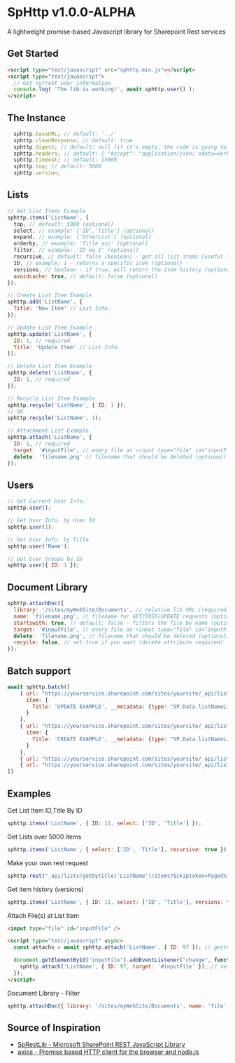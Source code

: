 # SpHttp v1.0.0-ALPHA
A lightweight promise-based Javascript library for Sharepoint Rest services

## Get Started
```html
<script type="text/javascript" src="sphttp.min.js"></script>
<script type="text/javascript">
  // Get current user information
  console.log( 'The lib is working!', await sphttp.user() );
</script>
```

## The Instance
```js
  sphttp.baseURL; // default: '../'
  sphttp.cleanResponse; // default: true
  sphttp.digest; // default: null (if it's empty, the code is going to set it)
  sphttp.headers; // default: { "Accept": "application/json; odata=verbose" }
  sphttp.timeout; // default: 15000
  sphttp.top; // default: 5000
  sphttp.version;
```

## Lists
```js
// Get List Items Example
sphttp.items('ListName', {
  top, // default: 5000 (optional)
  select, // example: ['ID','Title'] (optional)
  expand, // example: ['OtherList'] (optional)
  orderby, // example: 'Title asc' (optional)
  filter, // example: 'ID eq 1' (optional)
  recursive, // default: false (boolean) - get all list items [useful if the list is over 5000 items] (optional)
  ID, // example: 1 - returns a specific item (optional)
  versions, // boolean - if true, will return the item history (optional, needs ID)
  avoidcache: true, // default: false (optional)
});

// Create List Item Example
sphttp.add('ListName', {
  Title: 'New Item' // List Info.
});

// Update List Item Example
sphttp.update('ListName', {
  ID: 1, // required
  Title: 'Update Item' // List Info.
});

// Delete List Item Example
sphttp.delete('ListName', {
  ID: 1, // required
});

// Recycle List Item Example
sphttp.recycle('ListName', { ID: 1 });
// OR
sphttp.recycle('ListName', 1);

// Attachment List Example
sphttp.attach('ListName', {
  ID: 1, // required
  target: '#inputFile', // every file at <input type="file" id="inputFile" /> will be attached (optional)
  delete: 'filename.png' // filename that should be deleted (optional)
});
```

## Users
```js
// Get Current User Info.
sphttp.user();

// Get User Info. by User Id
sphttp.user(1);

// Get User Info. by Title
sphttp.user('Name');

// Get User Groups by ID
sphttp.user({ ID: 1 });
```

## Document Library
```js
sphttp.attachDoc({
  library: '/sites/myWebSite/Documents', // relative lib URL (required)
  name: 'filename.png', // filename for GET/POST/UPDATE requests (optional)
  startswith: true, // default: false - filters the file by name (optional)
  target: '#inputFile', // every file at <input type="file" id="inputFile" /> will be attached (optional)
  delete: 'filename.png', // filename that should be deleted (optional)
  recycle: false, // set true if you want (delete attribute required)
});
```

## Batch support
```js
await sphttp.batch([
    { url: "https://yourservice.sharepoint.com/sites/yoursite/_api/lists/getbytitle('listName')/items(75)", action: "UPDATE",
      item: {
        Title: 'UPDATE EXAMPLE', __metadata: {type: "SP.Data.listNameListItem"}
      }
    },
    { url: "https://yourservice.sharepoint.com/sites/yoursite/_api/lists/getbytitle('listName')/items", action: "POST",
      item: {
        Title: 'CREATE EXAMPLE', __metadata: {type: "SP.Data.listNameListItem"}
      }
    },
    { url: "https://yourservice.sharepoint.com/sites/yoursite/_api/lists/getbytitle('listName')/items?$select=Example", action: "GET" },
    { url: "https://yourservice.sharepoint.com/sites/yoursite/_api/lists/getbytitle('listName')/items?$select=ID", action: "GET" },
])
```

## Examples
Get List Item ID,Title By ID
```js
sphttp.items('ListName', { ID: 11, select: ['ID', 'Title'] });
```

Get Lists over 5000 items
```js
sphttp.items('ListName', { select: ['ID', 'Title'], recursive: true });
```

Make your own rest request
```js
sphttp.rest("_api/lists/getbytitle('ListName')/items?$skiptoken=Paged%3dTRUE%26p_ID%3d15000&$top=5000");
```

Get item history (versions)
```js
sphttp.items('ListName', { ID: 11, select: ['ID', 'Title'], versions: true });
```

Attach File(s) at List Item
```html
<input type="file" id="inputFile" />

<script type="text/javascript" async>
  const attachs = await sphttp.attach('ListName', { ID: 97 }); // getter

  document.getElementById("inputFile").addEventListener("change", function(e) {
    sphttp.attach('ListName', { ID: 97, target: '#inputFile' }); // setter - Warning: this method does not overwrite!
  });
</script>
```

Document Library - Filter
```js
sphttp.attachDoc({ library: '/sites/myWebSite/Documents', name: 'file', startswith: true });
```

## Source of Inspiration
- [SpRestLib - Microsoft SharePoint REST JavaScript Library](https://github.com/gitbrent/SpRestLib/)
- [axios - Promise based HTTP client for the browser and node.js](https://github.com/axios/axios)
